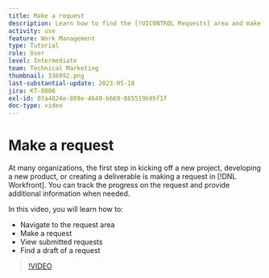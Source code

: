 ```yaml
---
title: Make a request
description: Learn how to find the [!UICONTROL Requests] area and make a request in [!DNL  Workfront]. Then learn how to view submitted and draft requests.
activity: use
feature: Work Management
type: Tutorial
role: User
level: Intermediate
team: Technical Marketing
thumbnail: 336092.png
last-substantial-update: 2023-05-18
jira: KT-8806
exl-id: 07a4824e-809e-4649-b669-865519b95f1f
doc-type: video
---
```

# Make a request

At many organizations, the first step in kicking off a new project, developing a new product, or creating a deliverable is making a request in [!DNL Workfront]. You can track the progress on the request and provide additional information when needed.

In this video, you will learn how to:

* Navigate to the request area
* Make a request
* View submitted requests
* Find a draft of a request

>[!VIDEO](https://video.tv.adobe.com/v/336092/?quality=12&learn=on)
